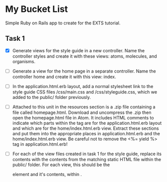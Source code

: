 # My Bucket List
Simple Ruby on Rails app to create for the EXTS tutorial.

## Task 1
- [X] Generate views for the style guide in a new controller. Name the controller styles and create it with these views: atoms, molecules, and organisms.

- [ ] Generate a view for the home page in a separate controller. Name the controller home and create it with this view: index.

- [ ] In the application.html.erb layout, add a normal stylesheet link to the style guide CSS files /css/main.css and /css/styleguide.css, which we added to the public/ folder previously.

- [ ] Attached to this unit in the resources section is a .zip file containing a file called homepage.html. Download and uncompress the .zip then open the homepage.html file in Atom. It includes HTML comments to indicate which parts within the <body> tag are for the application.html.erb layout and which are for the home/index.html.erb view. Extract these sections and put them into the appropriate places in application.html.erb and the home/index.html.erb view. Be careful not to remove the <%= yield %> tag in application.html.erb!

- [ ] For each of the view files created in task 1 for the style guide, replace its contents with the contents from the matching static HTML file within the public/ folder. For each view, this should be the <main> element and it's contents, within <body>.
